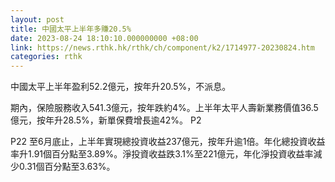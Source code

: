 ```yaml
---
layout: post
title: 中國太平上半年多賺20.5%
date: 2023-08-24 18:10:10.000000000 +08:00
link: https://news.rthk.hk/rthk/ch/component/k2/1714977-20230824.htm
categories: rthk
---
```


中國太平上半年盈利52.2億元，按年升20.5%，不派息。

期內，保險服務收入541.3億元，按年跌約4%。上半年太平人壽新業務價值36.5億元，按年升28.5%，新單保費增長逾42%。
P2

P22
至6月底止，上半年實現總投資收益237億元，按年升逾1倍。年化總投資收益率升1.91個百分點至3.89%。淨投資收益跌3.1%至221億元，年化淨投資收益率減少0.31個百分點至3.63%。
